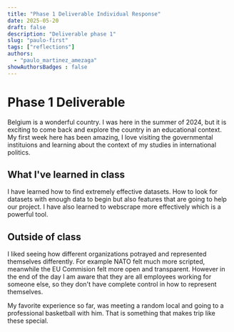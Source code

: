 ```yaml
---
title: "Phase 1 Deliverable Individual Response"
date: 2025-05-20
draft: false
description: "Deliverable phase 1"
slug: "paulo-first"
tags: ["reflections"]
authors:
  - "paulo_martinez_amezaga"
showAuthorsBadges : false
---
```




# Phase 1 Deliverable
Belgium is a wonderful country. I was here in the summer of 2024, but it is exciting to come back and explore the country in an educational context. My first week here has been amazing, I love visiting the governmental instituions and learning about the context of my studies in international politics.

## What I've learned in class
I have learned how to find extremely effective datasets. How to look for datasets with enough data to begin but also features that are going to help our project. I have also learned to webscrape more effectively which is a powerful tool.

## Outside of class
I liked seeing how different organizations potrayed and represented themselves differently. For example NATO felt much more scripted, meanwhile the EU Commision felt more open and transparent. However in the end of the day I am aware that they are all employees working for someone else, so they don't have complete control in how to represent themselves.

My favorite experience so far, was meeting a random local and going to a professional basketball with him. That is something that makes trip like these special. 